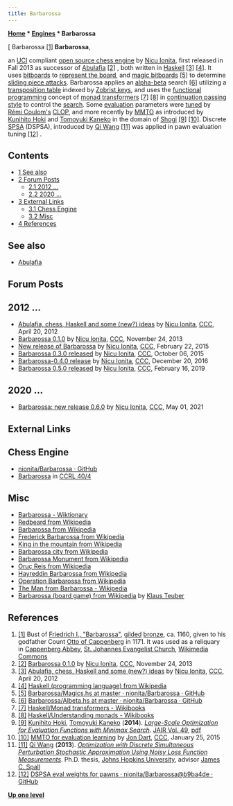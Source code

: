 ```yaml
---
title: Barbarossa
---
```

**[Home](Home "Home") * [Engines](Engines "Engines") * Barbarossa**

\[ Barbarossa <a id="cite-note-1" href="#cite-ref-1">[1]</a>
**Barbarossa**,

an [UCI](UCI "UCI") compliant [open source chess engine](Category:Open_Source "Category:Open Source") by [Nicu Ionita](Nicu_Ionita "Nicu Ionita"), first released in Fall 2013 as successor of [Abulafia](Abulafia "Abulafia")
<a id="cite-note-2" href="#cite-ref-2">[2]</a> , both written in [Haskell](index.php?title=Haskell&action=edit&redlink=1 "Haskell (page does not exist)") <a id="cite-note-3" href="#cite-ref-3">[3]</a>
<a id="cite-note-4" href="#cite-ref-4">[4]</a>.
It uses [bitboards](Bitboards "Bitboards") to [represent the board](Board_Representation "Board Representation"),
and [magic bitboards](Magic_Bitboards "Magic Bitboards") <a id="cite-note-5" href="#cite-ref-5">[5]</a> to determine [sliding piece attacks](Sliding_Piece_Attacks "Sliding Piece Attacks").
Barbarossa applies an [alpha-beta](Alpha-Beta "Alpha-Beta") search <a id="cite-note-6" href="#cite-ref-6">[6]</a> utilizing a [transposition table](Transposition_Table "Transposition Table") indexed by [Zobrist keys](Zobrist_Hashing "Zobrist Hashing"), and uses the [functional programming](https://en.wikipedia.org/wiki/Functional_programming) concept of [monad transformers](https://en.wikipedia.org/wiki/Monad_%28functional_programming%29) <a id="cite-note-7" href="#cite-ref-7">[7]</a> <a id="cite-note-8" href="#cite-ref-8">[8]</a> in [continuation passing style](https://en.wikipedia.org/wiki/Continuation-passing_style) to control the [search](Search "Search").
Some [evaluation](Evaluation "Evaluation") parameters were [tuned](Automated_Tuning "Automated Tuning") by [Rémi Coulom's](R%C3%A9mi_Coulom "Rémi Coulom") [CLOP](CLOP "CLOP"), and more recently by [MMTO](Minimax_Tree_Optimization "Minimax Tree Optimization") as introduced by [Kunihito Hoki](Kunihito_Hoki "Kunihito Hoki") and [Tomoyuki Kaneko](Tomoyuki_Kaneko "Tomoyuki Kaneko") in the domain of [Shogi](Shogi "Shogi") <a id="cite-note-9" href="#cite-ref-9">[9]</a> <a id="cite-note-10" href="#cite-ref-10">[10]</a>. Discrete [SPSA](SPSA "SPSA") (DSPSA), introduced by [Qi Wang](index.php?title=Qi_Wang&action=edit&redlink=1 "Qi Wang (page does not exist)") <a id="cite-note-11" href="#cite-ref-11">[11]</a> was applied in pawn evaluation tuning <a id="cite-note-12" href="#cite-ref-12">[12]</a> .

## Contents

- [1 See also](#see-also)
- [2 Forum Posts](#forum-posts)
  - [2.1 2012 ...](#2012-...)
  - [2.2 2020 ...](#2020-...)
- [3 External Links](#external-links)
  - [3.1 Chess Engine](#chess-engine)
  - [3.2 Misc](#misc)
- [4 References](#references)

## See also

- [Abulafia](Abulafia "Abulafia")

## Forum Posts

## 2012 ...

- [Abulafia, chess, Haskell and some (new?) ideas](http://www.talkchess.com/forum/viewtopic.php?t=43384) by [Nicu Ionita](Nicu_Ionita "Nicu Ionita"), [CCC](CCC "CCC"), April 20, 2012
- [Barbarossa 0.1.0](http://www.talkchess.com/forum/viewtopic.php?t=50213) by [Nicu Ionita](Nicu_Ionita "Nicu Ionita"), [CCC](CCC "CCC"), November 24, 2013
- [New release of Barbarossa](http://www.talkchess.com/forum/viewtopic.php?t=55423) by [Nicu Ionita](Nicu_Ionita "Nicu Ionita"), [CCC](CCC "CCC"), February 22, 2015
- [Barbarossa 0.3.0 released](http://www.talkchess.com/forum/viewtopic.php?t=57859) by [Nicu Ionita](Nicu_Ionita "Nicu Ionita"), [CCC](CCC "CCC"), October 06, 2015
- [Barbarossa-0.4.0 release](http://www.talkchess.com/forum/viewtopic.php?t=62547) by [Nicu Ionita](Nicu_Ionita "Nicu Ionita"), [CCC](CCC "CCC"), December 20, 2016
- [Barbarossa 0.5.0 released](http://www.talkchess.com/forum3/viewtopic.php?f=2&t=69923) by [Nicu Ionita](Nicu_Ionita "Nicu Ionita"), [CCC](CCC "CCC"), February 16, 2019

## 2020 ...

- [Barbarossa: new release 0.6.0](http://www.talkchess.com/forum3/viewtopic.php?f=7&t=77216) by [Nicu Ionita](Nicu_Ionita "Nicu Ionita"), [CCC](CCC "CCC"), May 01, 2021

## External Links

## Chess Engine

- [nionita/Barbarossa · GitHub](https://github.com/nionita/Barbarossa)
- [Barbarossa](http://www.computerchess.org.uk/ccrl/404/cgi/compare_engines.cgi?family=Barbarossa&print=Rating+list&print=Results+table&print=LOS+table&print=Ponder+hit+table&print=Eval+difference+table&print=Comopp+gamenum+table&print=Overlap+table&print=Score+with+common+opponents) in [CCRL 40/4](CCRL "CCRL")

## Misc

- [Barbarossa - Wiktionary](https://en.wiktionary.org/wiki/Barbarossa)
- [Redbeard from Wikipedia](https://en.wikipedia.org/wiki/Redbeard)
- [Barbarossa from Wikipedia](https://en.wikipedia.org/wiki/Barbarossa)
- [Frederick Barbarossa from Wikipedia](https://en.wikipedia.org/wiki/Frederick_I,_Holy_Roman_Emperor)
- [King in the mountain from Wikipedia](https://en.wikipedia.org/wiki/King_in_the_mountain)
- [Barbarossa city from Wikipedia](https://en.wikipedia.org/wiki/Barbarossa_city)
- [Barbarossa Monument from Wikipedia](https://en.wikipedia.org/wiki/Kyffh%C3%A4user_Monument)
- [Oruç Reis from Wikipedia](https://en.wikipedia.org/wiki/Oru%C3%A7_Reis)
- [Hayreddin Barbarossa from Wikipedia](https://en.wikipedia.org/wiki/Hayreddin_Barbarossa)
- [Operation Barbarossa from Wikipedia](https://en.wikipedia.org/wiki/Operation_Barbarossa)
- [The Man from Barbarossa - Wikipedia](https://en.wikipedia.org/wiki/The_Man_from_Barbarossa)
- [Barbarossa (board game) from Wikipedia](https://en.wikipedia.org/wiki/Barbarossa_%28board_game%29) by [Klaus Teuber](https://en.wikipedia.org/wiki/Klaus_Teuber)

## References

1. <a id="cite-ref-1" href="#cite-note-1">[1]</a> Bust of [Friedrich I., "Barbarossa"](https://en.wikipedia.org/wiki/Frederick_I,_Holy_Roman_Emperor), [gilded](https://en.wikipedia.org/wiki/Gilding) [bronze](https://en.wikipedia.org/wiki/Bronze), ca. 1160, given to his godfather Count [Otto of Cappenberg](https://de.wikipedia.org/wiki/Otto_von_Cappenberg) in 1171. It was used as a reliquary in [Cappenberg Abbey](https://en.wikipedia.org/wiki/Cappenberg_Castle), [St. Johannes Evangelist Church](http://de.wikipedia.org/wiki/St._Johannes_Evangelist_%28Cappenberg%29), [Wikimedia Commons](https://en.wikipedia.org/wiki/Wikimedia_Commons)
1. <a id="cite-ref-2" href="#cite-note-2">[2]</a> [Barbarossa 0.1.0](http://www.talkchess.com/forum/viewtopic.php?t=50213) by [Nicu Ionita](Nicu_Ionita "Nicu Ionita"), [CCC](CCC "CCC"), November 24, 2013
1. <a id="cite-ref-3" href="#cite-note-3">[3]</a> [Abulafia, chess, Haskell and some (new?) ideas](http://www.talkchess.com/forum/viewtopic.php?t=43384) by [Nicu Ionita](Nicu_Ionita "Nicu Ionita"), [CCC](CCC "CCC"), April 20, 2012
1. <a id="cite-ref-4" href="#cite-note-4">[4]</a> [Haskell (programming language) from Wikipedia](https://en.wikipedia.org/wiki/Haskell_%28programming_language%29)
1. <a id="cite-ref-5" href="#cite-note-5">[5]</a> [Barbarossa/Magics.hs at master · nionita/Barbarossa · GitHub](https://github.com/nionita/Barbarossa/blob/master/Moves/Magics.hs)
1. <a id="cite-ref-6" href="#cite-note-6">[6]</a> [Barbarossa/Albeta.hs at master · nionita/Barbarossa · GitHub](https://github.com/nionita/Barbarossa/blob/master/Search/Albeta.hs)
1. <a id="cite-ref-7" href="#cite-note-7">[7]</a> [Haskell/Monad transformers - Wikibooks](http://en.wikibooks.org/wiki/Haskell/Monad_transformers)
1. <a id="cite-ref-8" href="#cite-note-8">[8]</a> [Haskell/Understanding monads - Wikibooks](http://en.wikibooks.org/wiki/Haskell/Understanding_monads)
1. <a id="cite-ref-9" href="#cite-note-9">[9]</a> [Kunihito Hoki](Kunihito_Hoki "Kunihito Hoki"), [Tomoyuki Kaneko](Tomoyuki_Kaneko "Tomoyuki Kaneko") (**2014**). *[Large-Scale Optimization for Evaluation Functions with Minimax Search](https://www.jair.org/papers/paper4217.html)*. [JAIR Vol. 49](https://www.jair.org/vol/vol49.html), [pdf](https://www.jair.org/media/4217/live-4217-7792-jair.pdf)
1. <a id="cite-ref-10" href="#cite-note-10">[10]</a> [MMTO for evaluation learning](http://www.talkchess.com/forum/viewtopic.php?t=55084) by [Jon Dart](Jon_Dart "Jon Dart"), [CCC](CCC "CCC"), January 25, 2015
1. <a id="cite-ref-11" href="#cite-note-11">[11]</a> [Qi Wang](index.php?title=Qi_Wang&action=edit&redlink=1 "Qi Wang (page does not exist)") (**2013**). *[Optimization with Discrete Simultaneous Perturbation Stochastic Approximation Using Noisy Loss Function Measurements](https://jscholarship.library.jhu.edu/handle/1774.2/36955)*. Ph.D. thesis, [Johns Hopkins University](https://en.wikipedia.org/wiki/Johns_Hopkins_University), advisor [James C. Spall](James_C._Spall "James C. Spall")
1. <a id="cite-ref-12" href="#cite-note-12">[12]</a> [DSPSA eval weights for pawns · nionita/Barbarossa@b9ba4de · GitHub](https://github.com/nionita/Barbarossa/commit/b9ba4de3e3e324e2461a373c00b51f7651a514d9)

**[Up one level](Engines "Engines")**

